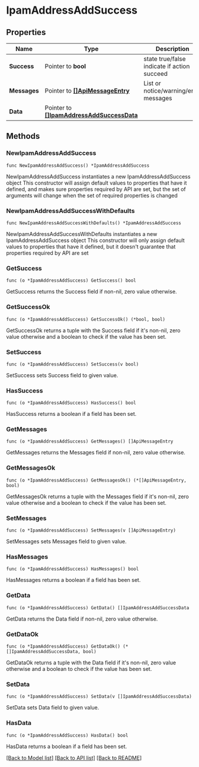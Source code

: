 # IpamAddressAddSuccess

## Properties

Name | Type | Description | Notes
------------ | ------------- | ------------- | -------------
**Success** | Pointer to **bool** | state true/false indicate if action succeed | [optional] 
**Messages** | Pointer to [**[]ApiMessageEntry**](ApiMessageEntry.md) | List or notice/warning/error messages | [optional] 
**Data** | Pointer to [**[]IpamAddressAddSuccessData**](IpamAddressAddSuccessData.md) |  | [optional] 

## Methods

### NewIpamAddressAddSuccess

`func NewIpamAddressAddSuccess() *IpamAddressAddSuccess`

NewIpamAddressAddSuccess instantiates a new IpamAddressAddSuccess object
This constructor will assign default values to properties that have it defined,
and makes sure properties required by API are set, but the set of arguments
will change when the set of required properties is changed

### NewIpamAddressAddSuccessWithDefaults

`func NewIpamAddressAddSuccessWithDefaults() *IpamAddressAddSuccess`

NewIpamAddressAddSuccessWithDefaults instantiates a new IpamAddressAddSuccess object
This constructor will only assign default values to properties that have it defined,
but it doesn't guarantee that properties required by API are set

### GetSuccess

`func (o *IpamAddressAddSuccess) GetSuccess() bool`

GetSuccess returns the Success field if non-nil, zero value otherwise.

### GetSuccessOk

`func (o *IpamAddressAddSuccess) GetSuccessOk() (*bool, bool)`

GetSuccessOk returns a tuple with the Success field if it's non-nil, zero value otherwise
and a boolean to check if the value has been set.

### SetSuccess

`func (o *IpamAddressAddSuccess) SetSuccess(v bool)`

SetSuccess sets Success field to given value.

### HasSuccess

`func (o *IpamAddressAddSuccess) HasSuccess() bool`

HasSuccess returns a boolean if a field has been set.

### GetMessages

`func (o *IpamAddressAddSuccess) GetMessages() []ApiMessageEntry`

GetMessages returns the Messages field if non-nil, zero value otherwise.

### GetMessagesOk

`func (o *IpamAddressAddSuccess) GetMessagesOk() (*[]ApiMessageEntry, bool)`

GetMessagesOk returns a tuple with the Messages field if it's non-nil, zero value otherwise
and a boolean to check if the value has been set.

### SetMessages

`func (o *IpamAddressAddSuccess) SetMessages(v []ApiMessageEntry)`

SetMessages sets Messages field to given value.

### HasMessages

`func (o *IpamAddressAddSuccess) HasMessages() bool`

HasMessages returns a boolean if a field has been set.

### GetData

`func (o *IpamAddressAddSuccess) GetData() []IpamAddressAddSuccessData`

GetData returns the Data field if non-nil, zero value otherwise.

### GetDataOk

`func (o *IpamAddressAddSuccess) GetDataOk() (*[]IpamAddressAddSuccessData, bool)`

GetDataOk returns a tuple with the Data field if it's non-nil, zero value otherwise
and a boolean to check if the value has been set.

### SetData

`func (o *IpamAddressAddSuccess) SetData(v []IpamAddressAddSuccessData)`

SetData sets Data field to given value.

### HasData

`func (o *IpamAddressAddSuccess) HasData() bool`

HasData returns a boolean if a field has been set.


[[Back to Model list]](../README.md#documentation-for-models) [[Back to API list]](../README.md#documentation-for-api-endpoints) [[Back to README]](../README.md)



